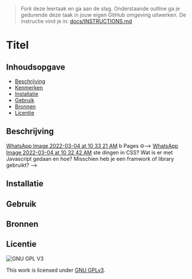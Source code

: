 > _Fork_ deze leertaak en ga aan de slag. Onderstaande outline ga je gedurende deze taak in jouw eigen GitHub omgeving uitwerken. De instructie vind je in: [docs/INSTRUCTIONS.md](docs/INSTRUCTIONS.md)

# Titel
<!-- Geef je project een titel en schrijf in één zin wat het is -->

## Inhoudsopgave

  * [Beschrijving](#beschrijving)
  * [Kenmerken](#kenmerken)
  * [Installatie](#installatie)
  * [Gebruik](#gebruik)
  * [Bronnen](#bronnen)
  * [Licentie](#licentie)

## Beschrijving
<!-- In de Beschrijving staat hoe je project er uit ziet, hoe het werkt en wat je er mee kan. -->
<!-- Voeg een mooie poster visual toe 📸 -->
  [WhatsApp Image 2022-03-04 at 10 33 21 AM](https://user-images.githubusercontent.com/90189815/156738251-84355b53-15d8-4d21-b92a-3e768ff755e9.jpeg)
b Pages 🌐-->
  [WhatsApp Image 2022-03-04 at 10 32 42 AM](https://user-images.githubusercontent.com/90189815/156738263-4dd2960e-4a13-4830-956d-3a786d142701.jpeg)
ste dingen in CSS? Wat is er met Javascript gedaan en hoe? Misschien heb je een framwork of library gebruikt? -->

## Installatie

## Gebruik

## Bronnen

## Licentie

![GNU GPL V3](https://www.gnu.org/graphics/gplv3-127x51.png)

This work is licensed under [GNU GPLv3](./LICENSE).
